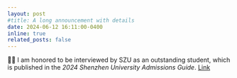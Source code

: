 ```yaml
---
layout: post
#title: A long announcement with details
date: 2024-06-12 16:11:00-0400
inline: true
related_posts: false
---
```


🌈🌈 I am honored to be interviewed by SZU as an outstanding student, which is published in the _2024 Shenzhen University Admissions Guide_. [Link](https://book.yunzhan365.com/aeeh/bulw/mobile/index.html)
